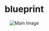 <h1 align="center">blueprint</h1>

<p align="center">
  <img src="https://cdn.discordapp.com/attachments/1016624965065379860/1264338370608238683/blueprint.png?ex=669d825d&is=669c30dd&hm=228793fbe9099a1baec1ef67d24f8ecee38594bd5bbb94d91df6a79c7fcebb71&" alt="Main Image" draggable="false">
</p>
